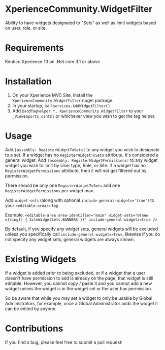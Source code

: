 # XperienceCommunity.WidgetFilter
Ability to have widgets designated to "Sets" as well as limit widgets based on user, role, or site.

# Requirements
Kentico Xperience 13 on .Net core 3.1 or above

# Installation
1. On your Xperience MVC Site, install the `XperienceCommunity.WidgetFilter` nuget package.
1. In your startup, call `services.AddWidgetFilter()`
1. Add `@addTagHelper *, XperienceCommunity.WidgetFilter` to your `_ViewImports.cshtml` or whichever view you wish to get the tag helper.

# Usage
Add `[assembly: RegisterWidgetToSets]` to any widget you wish to designate to a set.  If a widget has no `RegisterWidgetToSets` attribute, it's considered a general widget.
Add `[assembly: RegisterWidgetPermissions]` to any widget widget you wish to limit by User type, Role, or Site.  If a widget has no `RegisterWidgetPermissions` attribute, then it will not get filtered out by permission.

There should be only one `RegisterWidgetToSets` and one `RegisterWidgetPermissions` per widget max.

Add `widget-sets` (along with optional `include-general-widgets='true'`) to your `<editable-area/>` tag.

Example:
`<editable-area area-identifier="main" widget-sets="@(new string[] { SiteWidgetSets.BANNERS })" include-general-widgets=true />`

By default, if you specify any widget sets, general widgets will be excluded unless you specifically call `include-general-widgets=true`, likewise if you do not specify any widget sets, general widgets are always shown.

# Existing Widgets
If a widget is added prior to being excluded, or if a widget that a user doesn't have permission to add is already on the page, that widget is still editable.  However, you cannot copy / paste it and you cannot add a new widget unless the widget is in the widget set or the user has permission.

So be aware that while you may set a widget to only be usable by Global Administrators, for example, once a Global Administrator adds the widget it can be edited by anyone.

# Contributions
If you find a bug, please feel free to submit a pull request!